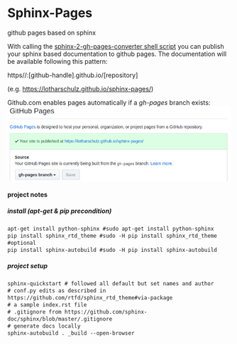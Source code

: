 # Sphinx-Pages
github pages based on sphinx

With calling the [sphinx-2-gh-pages-converter shell script](sphinx-2-gh-pages-converter.sh)
you can publish your sphinx based documentation to github pages.
The documentation will be available following this pattern:

https//:[github-handle].github.io/[repository]

(e.g. https://lotharschulz.github.io/sphinx-pages/)

Github.com enables pages automatically if a _gh-pages_ branch exists:
![gh-pages recognition](/pages-created-from-gh-pages-branch.png)

#### project notes

##### install (apt-get & pip precondition)

```
apt-get install python-sphinx #sudo apt-get install python-sphinx
pip install sphinx_rtd_theme #sudo -H pip install sphinx_rtd_theme
#optional
pip install sphinx-autobuild #sudo -H pip install sphinx-autobuild
```

##### project setup

```
sphinx-quickstart # followed all default but set names and author
# conf.py edits as described in https://github.com/rtfd/sphinx_rtd_theme#via-package
# a sample index.rst file
# .gitignore from https://github.com/sphinx-doc/sphinx/blob/master/.gitignore
# generate docs locally
sphinx-autobuild . _build --open-browser
```
